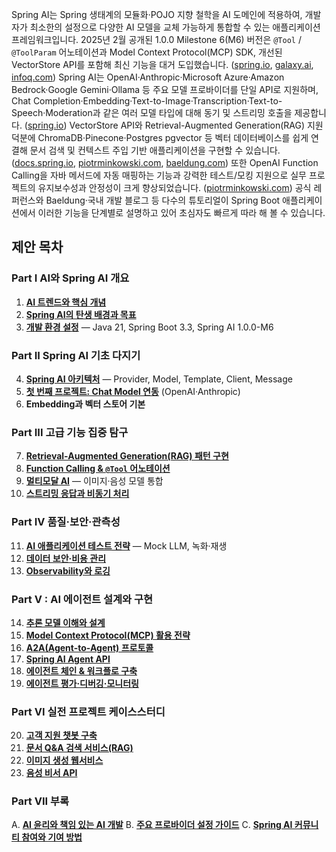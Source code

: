 Spring AI는 Spring 생태계의 모듈화·POJO 지향 철학을 AI 도메인에 적용하여, 개발자가 최소한의 설정으로 다양한 AI 모델을 교체 가능하게 통합할 수 있는 애플리케이션 프레임워크입니다.&#x20;
2025년 2월 공개된 1.0.0 Milestone 6(M6) 버전은 `@Tool` / `@ToolParam` 어노테이션과 Model Context Protocol(MCP) SDK, 개선된 VectorStore API를 포함해 최신 기능을 대거 도입했습니다. ([spring.io][1], [galaxy.ai][2], [infoq.com][3])
Spring AI는 OpenAI·Anthropic·Microsoft Azure·Amazon Bedrock·Google Gemini·Ollama 등 주요 모델 프로바이더를 단일 API로 지원하며, Chat Completion·Embedding·Text-to-Image·Transcription·Text-to-Speech·Moderation과 같은 여러 모델 타입에 대해 동기 및 스트리밍 호출을 제공합니다. ([spring.io][4])
VectorStore API와 Retrieval-Augmented Generation(RAG) 지원 덕분에 ChromaDB·Pinecone·Postgres pgvector 등 벡터 데이터베이스를 쉽게 연결해 문서 검색 및 컨텍스트 주입 기반 애플리케이션을 구현할 수 있습니다. ([docs.spring.io][5], [piotrminkowski.com][6], [baeldung.com][7])
또한 OpenAI Function Calling을 자바 메서드에 자동 매핑하는 기능과 강력한 테스트/모킹 지원으로 실무 프로젝트의 유지보수성과 안정성이 크게 향상되었습니다. ([piotrminkowski.com][6])
공식 레퍼런스와 Baeldung·국내 개발 블로그 등 다수의 튜토리얼이 Spring Boot 애플리케이션에서 이러한 기능을 단계별로 설명하고 있어 초심자도 빠르게 따라 해 볼 수 있습니다.&#x20;

## 제안 목차

### Part I  AI와 Spring AI 개요

1. **[AI 트렌드와 핵심 개념](Part_I_AI_and_Spring_AI_Overview/01_AI_Trends_and_Key_Concepts.md)**
2. **[Spring AI의 탄생 배경과 목표](Part_I_AI_and_Spring_AI_Overview/02_Spring_AI_Background_and_Goals.md)**
3. **[개발 환경 설정](Part_I_AI_and_Spring_AI_Overview/03_Development_Environment_Setup.md)** — Java 21, Spring Boot 3.3, Spring AI 1.0.0-M6

### Part II  Spring AI 기초 다지기

4. **[Spring AI 아키텍처](Part_II_Spring_AI_Fundamentals/04_Spring_AI_Architecture.md)** — Provider, Model, Template, Client, Message
5. **[첫 번째 프로젝트: Chat Model 연동](Part_II_Spring_AI_Fundamentals/05_First_Project_Chat_Model_Integration.md)** (OpenAI·Anthropic)
6. **Embedding과 벡터 스토어 기본**

### Part III  고급 기능 집중 탐구

7. **[Retrieval-Augmented Generation(RAG) 패턴 구현](Part_III_Advanced_Features/07_RAG_Pattern_Implementation.md)**
8. **[Function Calling & `@Tool` 어노테이션](Part_III_Advanced_Features/08_Function_Calling_and_Tool_Annotation.md)**
9. **[멀티모달 AI](Part_III_Advanced_Features/09_Multimodal_AI_Integration.md)** — 이미지·음성 모델 통합
10. **[스트리밍 응답과 비동기 처리](Part_III_Advanced_Features/10_Streaming_Responses_and_Async_Processing.md)**

### Part IV  품질·보안·관측성

11. **[AI 애플리케이션 테스트 전략](Part_IV_Quality_Security_Observability/11_AI_Application_Testing_Strategy.md)** — Mock LLM, 녹화·재생
12. **[데이터 보안·비용 관리](Part_IV_Quality_Security_Observability/12_Data_Security_Cost_Management.md)**
13. **[Observability와 로깅](Part_IV_Quality_Security_Observability/13_Observability_and_Logging.md)**

### Part V : AI 에이전트 설계와 구현

14. **[추론 모델 이해와 설계](Part_V_AI_Agent_Design_and_Implementation/14_AI_Agent_Fundamentals.md)** 
15. **[Model Context Protocol(MCP) 활용 전략](Part_V_AI_Agent_Design_and_Implementation/15_Building_Agents_with_Spring_AI.md)**
16. **[A2A(Agent-to-Agent) 프로토콜](Part_V_AI_Agent_Design_and_Implementation/16_A2A_Agent_to_Agent_Protocol.md)** 
17. **[Spring AI Agent API](Part_V_AI_Agent_Design_and_Implementation/17_Spring_AI_Agent_API.md)** 
18. **[에이전트 체인 & 워크플로 구축](Part_V_AI_Agent_Design_and_Implementation/18_Agent_Chains_and_Workflows.md)**
19. **[에이전트 평가·디버깅·모니터링](Part_V_AI_Agent_Design_and_Implementation/19_Agent_Evaluation_Debugging_Monitoring.md)**


### Part VI  실전 프로젝트 케이스스터디

20. **[고객 지원 챗봇 구축](Part_VI_Practical_Projects_Case_Studies/20_Customer_Support_Chatbot.md)**
21. **[문서 Q\&A 검색 서비스(RAG)](Part_VI_Practical_Projects_Case_Studies/21_Document_QA_Search_Service.md)**
22. **[이미지 생성 웹서비스](Part_VI_Practical_Projects_Case_Studies/22_Image_Generation_Web_Service.md)**
23. **[음성 비서 API](Part_VI_Practical_Projects_Case_Studies/23_Voice_Assistant_API.md)**

### Part VII  부록

A. **[AI 윤리와 책임 있는 AI 개발](Part_VII_Appendices/A_AI_Ethics_and_Responsible_AI_Development.md)**
B. **[주요 프로바이더 설정 가이드](Part_VII_Appendices/B_Provider_Configuration_Guide.md)**
C. **[Spring AI 커뮤니티 참여와 기여 방법](Part_VII_Appendices/C_Community_Participation_and_Contribution.md)**

[1]: https://spring.io/blog/2025/02/14/spring-ai-1-0-0-m6-released "Spring AI 1.0.0 M6 Released"
[2]: https://galaxy.ai/youtube-summarizer/exploring-the-new-features-of-spring-ai-m6-and-the-mcp-protocol-cE1h-rC2o2U "Exploring the New Features of Spring AI M6 and the mCP Protocol"
[3]: https://www.infoq.com/news/2025/02/spring-news-roundup-feb17-2025/ "Spring News Roundup: Milestone Releases of Boot, Security, Auth Server, Integration ..."
[4]: https://spring.io/projects/spring-ai "Spring AI"
[5]: https://docs.spring.io/spring-ai/reference/api/vectordbs.html "Vector Databases :: Spring AI Reference"
[6]: https://piotrminkowski.com/2025/02/24/using-rag-and-vector-store-with-spring-ai/ "Using RAG and Vector Store with Spring AI - Piotr's TechBlog"
[7]: https://www.baeldung.com/spring-ai-chromadb-vector-store "Spring AI With ChromaDB Vector Store - Baeldung"
